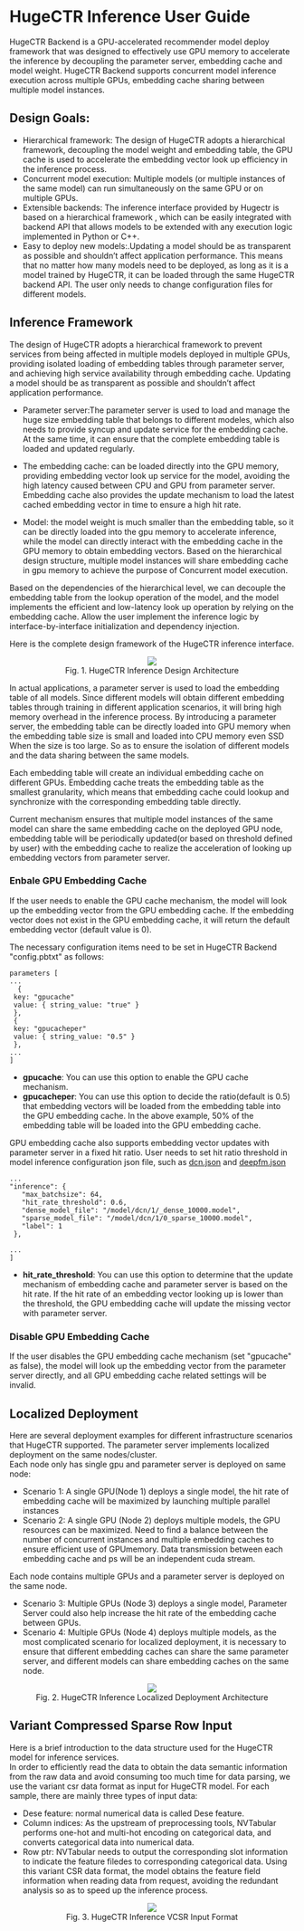 HugeCTR Inference User Guide
===================================

HugeCTR Backend is a GPU-accelerated recommender model deploy framework that was designed to effectively use GPU memory to accelerate the inference by decoupling the parameter server, embedding cache and model weight. HugeCTR Backend supports concurrent model inference execution across multiple GPUs, embedding cache sharing between multiple model instances.  
## Design Goals:
* Hierarchical framework: The design of HugeCTR adopts a hierarchical framework, decoupling the model weight and embedding table, the GPU cache is used to accelerate the embedding vector look up efficiency in the inference process.  
* Concurrent model execution: Multiple models (or multiple instances of the same model) can run simultaneously on the same GPU or on multiple GPUs.
* Extensible backends: The inference interface provided by Hugectr is based on a hierarchical framework , which can be easily integrated with backend API that allows models to be extended with any execution logic implemented in Python or C++.  
* Easy to deploy new models:.Updating a model should be as transparent as possible and shouldn’t affect application performance. This means that no matter how many models need to be deployed, as long as it is a model trained by HugeCTR, it can be loaded through the same HugeCTR backend API. The user only needs to change configuration files for different models.  

## Inference Framework

The design of HugeCTR adopts a hierarchical framework to prevent services from being affected in multiple models deployed in multiple GPUs, providing isolated loading of embedding tables through parameter server, and achieving high service availability through embedding cache. Updating a model should be as transparent as possible and shouldn’t affect application performance.  

* Parameter server:The parameter server is used to load and manage the huge size embedding table that belongs to different modeles, which also needs to provide syncup and update service for the embedding cache. At the same time, it can ensure that the complete embedding table is loaded and updated regularly.   

* The embedding cache: can be loaded directly into the GPU memory, providing embedding vector look up service for the model, avoiding the high latency caused between CPU and GPU from parameter server. Embedding cache also provides the update mechanism to load the latest cached embedding vector in time to ensure a high hit rate.  

* Model: the model weight is much smaller than the embedding table, so it can be directly loaded into the gpu memory to accelerate inference, while the model can directly interact with the embedding cache in the GPU memory to obtain embedding vectors. Based on the hierarchical design structure, multiple model instances will share embedding cache in gpu memory to achieve the purpose of Concurrent model execution.  

Based on the dependencies of the hierarchical level, we can decouple the embedding table from the lookup operation of the model, and the model implements the efficient and low-latency look up operation by relying on the embedding cache. Allow the user implement the inference logic by interface-by-interface initialization and dependency injection.  

Here is  the complete design framework of the HugeCTR inference interface.  

<div align=center><img src ="user_guide_src/HugeCTR_Inference_Interface_Design.png"/></div>
<div align=center>Fig. 1. HugeCTR Inference Design Architecture</div>  
  
In actual applications, a parameter server is used to load the embedding table of all models. Since different models will obtain different embedding tables through training in different application scenarios, it will bring high memory overhead in the inference process. By introducing a parameter server, the embedding table can be directly loaded into GPU memory when the embedding table size is small and loaded into CPU memory even SSD When the size is too large. So as to ensure the isolation of different models and the data sharing between the same models.  

Each embedding table will create an individual embedding cache on different GPUs. Embedding cache treats the embedding table as the smallest granularity, which means that embedding cache could lookup and synchronize with the corresponding embedding table directly.  

Current mechanism ensures that multiple model instances of the same model can share the same embedding cache on the deployed GPU node, embedding table will be periodically updated(or based on threshold defined by user) with the embedding cache to realize the acceleration of looking up embedding vectors from parameter server. 

### Enbale GPU Embedding Cache

If the user needs to enable the GPU cache mechanism, the model will look up the embedding vector from the GPU embedding cache. If the embedding vector does not exist in the GPU embedding cache, it will return the default embedding vector (default value is 0). 
 
The necessary configuration items need to be set in HugeCTR Backend "config.pbtxt" as follows:

 ```json.
 parameters [
...
   {
  key: "gpucache"
  value: { string_value: "true" }
  },
  {
  key: "gpucacheper"
  value: { string_value: "0.5" }
  },
...
]
```  
* **gpucache**: You can use this option to enable  the GPU cache mechanism.   
* **gpucacheper**: You can use this option to decide the ratio(default is 0.5) that embedding vectors will be loaded from the embedding table into the GPU embedding cache. In the above example, 50% of the embedding table will be loaded into the GPU embedding cache.    

GPU embedding cache also supports embedding vector updates with parameter server in a fixed hit ratio. User needs to set hit ratio threshold in model inference configuration json file, such as [dcn.json](https://gitlab-master.nvidia.com/dl/hugectr/hugectr_inference_backend/-/blob/main/samples/dcn/1/dcn.json) and [deepfm.json](https://gitlab-master.nvidia.com/dl/hugectr/hugectr_inference_backend/-/blob/main/samples/deepfm/1/deepfm.json)  

 ```json.
 ...
"inference": {
    "max_batchsize": 64,
    "hit_rate_threshold": 0.6,
    "dense_model_file": "/model/dcn/1/_dense_10000.model",
    "sparse_model_file": "/model/dcn/1/0_sparse_10000.model",
    "label": 1
  },

...
]
``` 
* **hit_rate_threshold**: You can use this option to determine that the update mechanism of embedding cache and parameter server is based on the hit rate. If the hit rate of an embedding vector looking up is lower than the threshold, the GPU embedding cache will update the missing vector with parameter server.  

### Disable GPU Embedding Cache
If the user disables the GPU embedding cache mechanism (set "gpucache" as false), the model will look up the embedding vector  from the parameter server directly, and all GPU embedding cache related settings will be invalid.  

## Localized Deployment
Here are several deployment examples for different infrastructure scenarios that HugeCTR supported. The parameter server implements localized deployment on the same nodes/cluster.  
Each node only has single gpu and parameter server is deployed on same node:  
* Scenario 1: A single GPU(Node 1) deploys a single model, the hit rate of  embedding cache will be maximized by launching multiple parallel instances
* Scenario 2: A single GPU (Node 2) deploys multiple models,  the GPU resources can be maximized. Need to find a balance between the number of concurrent instances and multiple embedding caches to ensure efficient use of GPUmemory.
Data transmission between each embedding cache and ps will be an independent cuda stream.  

Each node contains multiple GPUs and a parameter server is deployed on the same node.
* Scenario 3: Multiple GPUs (Node 3) deploys a single model, Parameter Server could also help increase the hit rate of the embedding cache between GPUs.
* Scenario 4: Multiple GPUs (Node 4) deploys multiple models, as the most complicated scenario for localized deployment, it is necessary to ensure that different embedding caches can share the same parameter server, and different models can share embedding caches on the same node.  

<div align=center><img src ="user_guide_src/HugeCTR_Inference_Localized_Deployment.png"/></div>
<div align=center>Fig. 2. HugeCTR Inference Localized Deployment Architecture</div>

## Variant Compressed Sparse Row Input 
Here is a brief introduction to the data structure used for the HugeCTR model for inference services.  
In order to efficiently read the data to obtain the data semantic information from  the raw data and avoid consuming too much time for data parsing, we use the variant csr data format as input for HugeCTR model. For each sample, there are mainly three types of input data:  
* Dese feature: normal numerical data is called Dese feature.
* Column indices: As the upstream of preprocessing tools, NVTabular performs one-hot and multi-hot encoding on categorical data, and converts categorical data into numerical data.  
* Row ptr: NVTabular needs to output the corresponding slot information to indicate the feature filedes to corresponding categorical data. Using this variant CSR data format, the model obtains the feature field information when reading data from request,  avoiding the redundant analysis so as to speed up the inference process.

<div align=center><img src ="user_guide_src/HugeCTR_Inference_Input_Format.png"/></div>
<div align=center>Fig. 3. HugeCTR Inference VCSR Input Format</div>

